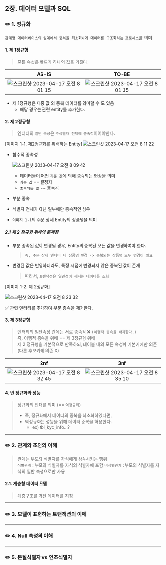 ## 2장. 데이터 모델과 SQL
### :pencil2: 1. 정규화

`관계형 데이터베이스의 설계에서 중복을 최소화하게 데이터를 구조화하는 프로세스`를 의미

#### 1. 제 1정규형 
> 모든 속성은 반드기 하나의 값을 가진다.

|AS-IS|TO-BE|
|:---:|:---:|
|![스크린샷 2023-04-17 오전 8 01 15](https://user-images.githubusercontent.com/130142107/232347871-a45da15b-a448-4fc8-a654-a9e2f974b7dd.png)|![스크린샷 2023-04-17 오전 8 01 35](https://user-images.githubusercontent.com/130142107/232347879-cbba2250-565f-4847-b050-6f6ae570a7c3.png)|

* 제 1정규형은 다중 값 외 중복 데이터를 의미할 수 도 있음 
  * 해당 경우는 관련 entity를 추가한다.


#### 2. 제 2정규형 
> 엔터티의 `일반 속성`은 `주식별자 전체에 종속적`이어야한다. 

[이미지 1-1. 제2정규화를 위배하는 Entity]
![스크린샷 2023-04-17 오전 8 11 22](https://user-images.githubusercontent.com/130142107/232348536-93d93c95-3f4b-476f-aa3b-81e8f6df6a07.png)
* 함수적 종속성 

  ![스크린샷 2023-04-17 오전 8 09 42](https://user-images.githubusercontent.com/130142107/232348253-c79cd34f-037f-4fcb-8b1b-2670847d8415.png)
  
  * 데이터들이 어떤 `기준 값`에 의해 종속되는 현상을 의미 
  * `기준 값` == 결정자
  * `종속되는 값` == 종속자

 * 부분 종속 
  
  * 식별자 전체가 아닌 일부에만 종속적인 경우  
  * `이미지 1-1`의 주문 상세 Entity의 상품명을 의미 
  
##### 2.1 제 2 정규화 위배의 문제점 

* 부분 종속된 값이 변경될 경우, Entity의 중복된 모든 값을 변경하여야 한다. 
  > `즉, 주문 상세 엔터티 내 상품명 변경 -> 중복되는 상픔명 모두 변경이 필요`

* 변경된 값은 반영하더라도, 특정 시점에 변경되지 않은 중복된 값이 존재
  
  > 따라서, `트랜잭션은 일관성이 깨지는 데이터를 조회`

[이미지 1-2. 제 2정규화]

![스크린샷 2023-04-17 오전 8 23 32](https://user-images.githubusercontent.com/130142107/232349076-a428c102-e657-454b-8dd6-614e3f671c8f.png)

  :white_check_mark: 관련 엔터티를 추가하여 부분 종속을 제거한다.

#### 3. 제 3정규형 
> 엔터티의 일반속성 간에는 서로 종속적 :x: `(이행적 종속을 배제한다.)` <br/>
> 즉, 이행적 종속을 위배 == 제 3정규형 위배 <br/>
> 제 2 정규형을 기본적으로 만족하되, 테이블 내의 모든 속성이 기본키에만 의존 (다른 후보키에 의존 X)


|2nf|3nf|
|:---:|:---:|
|![스크린샷 2023-04-17 오전 8 32 45](https://user-images.githubusercontent.com/130142107/232349547-c06c4128-117e-44d0-a7a4-a883ed26a2eb.png)|![스크린샷 2023-04-17 오전 8 35 10](https://user-images.githubusercontent.com/130142107/232349572-fad21689-1e1d-47d8-a384-446294e6e425.png)|

#### 4. 반 정규화와 성능 
> 정규화의 반대를 의미 (== `역정규화`) <br/>
> * 즉, 정규화에서 데이터의 중복을 최소화하였다면,
> * 역정규화는 성능을 위해 데이터 중복을 허용한다. 
>   * ex) tbl_kyc_info...?  
---

### :pencil2: 2. 관계와 조인의 이해 
> 관계는 부모의 식별자를 자식에게 상속시키는 행위 <br/>
> `식별관계` : 부모의 식별자를 자식의 식별자에 포함
> `비식별관계` : 부모의 식별자를 자식의 일반 속성으로만 사용


  #### 2.1. 계층형 데이터 모델 
  > 계층구조를 가진 데이터를 지칭

---
### :pencil2: 3. 모델이 표현하는 트랜잭션의 이해
---
### :pencil2: 4. Null 속성의 이해
---
### :pencil2: 5. 본질식별자 vs 인조식별자 


